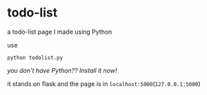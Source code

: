 # todo-list
a todo-list page I made using Python

use
```shell
python todolist.py
```
*you don't have Python?? Install it now!*

it stands on flask and the page is in `localhost:5000`(`127.0.0.1:5000`)
